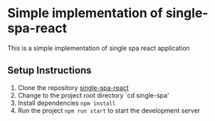 # Simple implementation of single-spa-react

This is a simple implementation of single spa react application

## Setup Instructions

1. Clone the repository [single-spa-react](https://github.com/donaldkibet/single-spa-react.git)
2. Change to the project root directory `cd single-spa'
3. Install dependencies `npm install`
4. Run the project `npm run start` to start the development server

